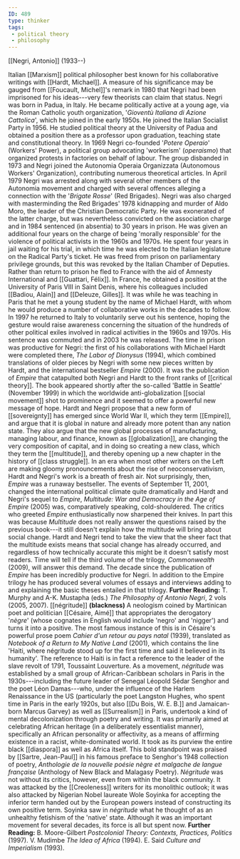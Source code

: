 ```yaml
---
ID: 489
type: thinker
tags: 
 - political theory
 - philosophy
---
```


[[Negri, Antonio]]
 (1933--)


Italian [[Marxism]] political
philosopher best known for his collaborative writings with [[Hardt, Michael]]. A measure of his
significance may be gauged from [[Foucault, Michel]]'s remark in 1980
that Negri had been imprisoned for his ideas---very few theorists can
claim that status.
Negri was born in Padua, in Italy. He became politically active at a
young age, via the Roman Catholic youth organization, '*Gioventù
Italiana di Azione Cattolica*', which he joined in the early 1950s. He
joined the Italian Socialist Party in 1956. He studied political theory
at the University of Padua and obtained a position there as a professor
upon graduation, teaching state and constitutional theory. In 1969 Negri
co-founded '*Potere Operaio*' (Workers' Power), a political group
advocating 'workerism' (*operaismo*) that organized protests in
factories on behalf of labour. The group disbanded in 1973 and Negri
joined the Autonomia Operaia Organizzata (Autonomous Workers'
Organization), contributing numerous theoretical articles.
In April 1979 Negri was arrested along with several other members of the
Autonomia movement and charged with several offences alleging a
connection with the '*Brigate Rosse*' (Red Brigades). Negri was also
charged with masterminding the Red Brigades' 1978 kidnapping and murder
of Aldo Moro, the leader of the Christian Democratic Party. He was
exonerated of the latter charge, but was nevertheless convicted on the
association charge and in 1984 sentenced (in absentia) to 30 years in
prison. He was given an additional four years on the charge of being
'morally responsible' for the violence of political activists in the
1960s and 1970s. He spent four years in jail waiting for his trial, in
which time he was elected to the Italian legislature on the Radical
Party's ticket. He was freed from prison on parliamentary privilege
grounds, but this was revoked by the Italian Chamber of Deputies. Rather
than return to prison he fled to France with the aid of Amnesty
International and [[Guattari, Félix]].
In France, he obtained a position at the University of Paris VIII in
Saint Denis, where his colleagues included [[Badiou, Alain]] and [[Deleuze, Gilles]]. It was while he
was teaching in Paris that he met a young student by the name of Michael
Hardt, with whom he would produce a number of collaborative works in the
decades to follow. In 1997 he returned to Italy to voluntarily serve out
his sentence, hoping the gesture would raise awareness concerning the
situation of the hundreds of other political exiles involved in radical
activities in the 1960s and 1970s. His sentence was commuted and in 2003
he was released. The time in prison was productive for Negri: the first
of his collaborations with Michael Hardt were completed there, *The Labor of Dionysus* (1994), which combined translations of older pieces
by Negri with some new pieces written by Hardt, and the international
bestseller *Empire* (2000).
It was the publication of *Empire* that catapulted both Negri and Hardt
to the front ranks of [[critical theory]]. The book appeared
shortly after the so-called 'Battle in Seattle' (November 1999) in which
the worldwide anti-globalization [[social movement]] shot to prominence
and it seemed to offer a powerful new message of hope. Hardt and Negri
propose that a new form of
[[sovereignty]] has emerged
since World War II, which they term
[[Empire]], and argue that it
is global in nature and already more potent than any nation state. They
also argue that the new global processes of manufacturing, managing
labour, and finance, known as
[[globalization]], are
changing the very composition of capital, and in doing so creating a new
class, which they term the
[[multitude]], and thereby
opening up a new chapter in the history of [[class struggle]]. In an era when
most other writers on the Left are making gloomy pronouncements about
the rise of neoconservativism, Hardt and Negri's work is a breath of
fresh air. Not surprisingly, then, *Empire* was a runaway bestseller.
The events of September 11, 2001, changed the international political
climate quite dramatically and Hardt and Negri's sequel to *Empire*,
*Multitude: War and Democracy in the Age of Empire* (2005) was,
comparatively speaking, cold-shouldered. The critics who greeted
*Empire* enthusiastically now sharpened their knives. In part this was
because *Multitude* does not really answer the questions raised by the
previous book---it still doesn't explain how the multitude will bring
about social change. Hardt and Negri tend to take the view that the
sheer fact that the multitude exists means that social change has
already occurred, and regardless of how technically accurate this might
be it doesn't satisfy most readers. Time will tell if the third volume
of the trilogy, *Commonwealth* (2009), will answer this demand.
The decade since the publication of *Empire* has been incredibly
productive for Negri. In addition to the Empire trilogy he has produced
several volumes of essays and interviews adding to and explaining the
basic theses entailed in that trilogy.
**Further Reading:** T. Murphy and A-K. Mustapha (eds.) *The Philosophy
of Antonio Negri*, 2 vols (2005, 2007).
[[négritude]] **(blackness)**
A neologism coined by Martinican poet and politician [[Césaire, Aimé]] that appropriates
the derogatory '*nègre*' (whose cognates in English would include
'negro' and 'nigger') and turns it into a positive. The most famous
instance of this is in Césaire's powerful prose poem *Cahier d'un retour
au pays natal* (1939), translated as *Notebook of a Return to My Native
Land* (2001), which contains the line 'Haiti, where négritude stood up
for the first time and said it believed in its humanity'. The reference
to Haiti is in fact a reference to the leader of the slave revolt of
1791, Toussaint Louverture. As a movement, *négritude* was established
by a small group of African-Caribbean scholars in Paris in the
1930s---including the future leader of Senegal Léopold Sédar Senghor and
the poet Léon Damas---who, under the influence of the Harlem Renaissance
in the US (particularly the poet Langston Hughes, who spent time in
Paris in the early 1920s, but also [[Du Bois, W. E. B.]] and Jamaican-born
Marcus Garvey) as well as
[[Surrealism]] in Paris,
undertook a kind of mental decolonization through poetry and writing. It
was primarily aimed at celebrating African heritage (in a deliberately
essentialist manner), specifically an African personality or
affectivity, as a means of affirming existence in a racist,
white-dominated world. It took as its purview the entire black
[[diaspora]] as well as
Africa itself. This bold standpoint was praised by [[Sartre, Jean-Paul]] in his famous
preface to Senghor's 1948 collection of poetry, *Anthologie de la
nouvelle poésie nègre et malgache de langue française* (Anthology of New
Black and Malagasy Poetry). *Négritude* was not without its critics,
however, even from within the black community. It was attacked by the
[[Creoleness]] writers for
its monolithic outlook; it was also attacked by Nigerian Nobel laureate
Wole Soyinka for accepting the inferior term handed out by the European
powers instead of constructing its own positive term. Soyinka saw in
*négritude* what he thought of as an unhealthy fetishism of the 'native'
state. Although it was an important movement for several decades, its
force is all but spent now.
**Further Reading:** B. Moore-Gilbert *Postcolonial Theory: Contexts,
Practices, Politics* (1997).
V. Mudimbe *The Idea of Africa* (1994).
E. Said *Culture and Imperialism* (1993).
